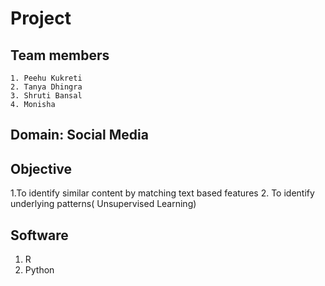 # Project
 
 ## Team members
    1. Peehu Kukreti
    2. Tanya Dhingra
    3. Shruti Bansal
    4. Monisha 

## Domain: Social Media

## Objective
  1.To identify similar content by matching text based features
  2. To identify underlying patterns( Unsupervised Learning)             

 ## Software 
   1. R
   2. Python
   

   
